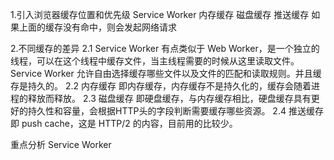 1.引入浏览器缓存位置和优先级
Service Worker
内存缓存
磁盘缓存
推送缓存
如果上面的缓存没有命中，则会发起网络请求

2.不同缓存的差异
2.1 Service Worker
有点类似于 Web Worker，是一个独立的线程，可以在这个线程中缓存文件，当主线程需要的时候从这里读取文件。Service Worker 允许自由选择缓存哪些文件以及文件的匹配和读取规则。并且缓存是持久的。
2.2 内存缓存
即内存缓存，内存缓存不是持久化的，缓存会随着进程的释放而释放。
2.3 磁盘缓存
即硬盘缓存，与内存缓存相比，硬盘缓存具有更好的持久性和容量，会根据HTTP头的字段判断需要缓存哪些资源。
2.4 推送缓存
即 push cache，这是 HTTP/2 的内容，目前用的比较少。

重点分析 Service Worker

